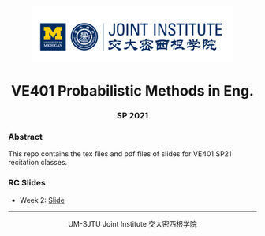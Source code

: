 <div style="text-align:center">
	<img src="./images/ji_logo.png" alt="Jilogo" style="zoom:40%;" />
</div>
<center>
	<h1>
		VE401 Probabilistic Methods in Eng.
	</h1>
</center> 
<center>
   <h3>
       SP 2021
    </h3> 
</center>

### Abstract

This repo contains the tex files and pdf files of slides for VE401 SP21 recitation classes.

### RC Slides

- Week 2: [Slide](./week-2/VE401_RC_week2_with_sol.pdf)

<hr>
<center>
    UM-SJTU Joint Institute 交大密西根学院
</center>